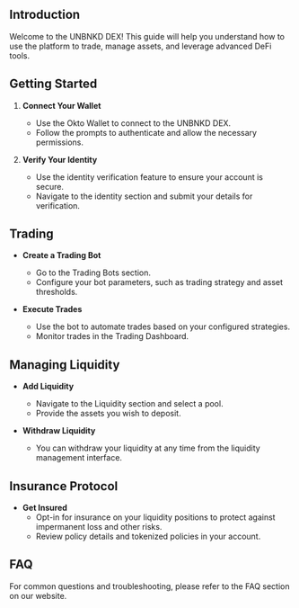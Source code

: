 ## Introduction
Welcome to the UNBNKD DEX! This guide will help you understand how to use the platform to trade, manage assets, and leverage advanced DeFi tools.

## Getting Started
1. **Connect Your Wallet**
   - Use the Okto Wallet to connect to the UNBNKD DEX.
   - Follow the prompts to authenticate and allow the necessary permissions.

2. **Verify Your Identity**
   - Use the identity verification feature to ensure your account is secure.
   - Navigate to the identity section and submit your details for verification.

## Trading
- **Create a Trading Bot**
  - Go to the Trading Bots section.
  - Configure your bot parameters, such as trading strategy and asset thresholds.

- **Execute Trades**
  - Use the bot to automate trades based on your configured strategies.
  - Monitor trades in the Trading Dashboard.

## Managing Liquidity
- **Add Liquidity**
  - Navigate to the Liquidity section and select a pool.
  - Provide the assets you wish to deposit.

- **Withdraw Liquidity**
  - You can withdraw your liquidity at any time from the liquidity management interface.

## Insurance Protocol
- **Get Insured**
  - Opt-in for insurance on your liquidity positions to protect against impermanent loss and other risks.
  - Review policy details and tokenized policies in your account.

## FAQ
For common questions and troubleshooting, please refer to the FAQ section on our website.
